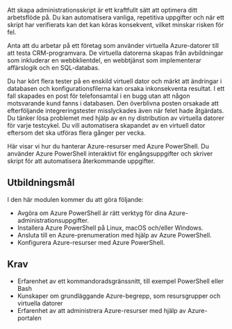 Att skapa administrationsskript är ett kraftfullt sätt att optimera ditt arbetsflöde på. Du kan automatisera vanliga, repetitiva uppgifter och när ett skript har verifierats kan det kan köras konsekvent, vilket minskar risken för fel.

Anta att du arbetar på ett företag som använder virtuella Azure-datorer till att testa CRM-programvara. De virtuella datorerna skapas från avbildningar som inkluderar en webbklientdel, en webbtjänst som implementerar affärslogik och en SQL-databas.

Du har kört flera tester på en enskild virtuell dator och märkt att ändringar i databasen och konfigurationsfilerna kan orsaka inkonsekventa resultat. I ett fall skapades en post för telefonsamtal i en bugg utan att någon motsvarande kund fanns i databasen. Den överblivna posten orsakade att efterföljande integreringstester misslyckades även när felet hade åtgärdats. Du tänker lösa problemet med hjälp av en ny distribution av virtuella datorer för varje testcykel. Du vill automatisera skapandet av en virtuell dator eftersom det ska utföras flera gånger per vecka. 

Här visar vi hur du hanterar Azure-resurser med Azure PowerShell. Du använder Azure PowerShell interaktivt för engångsuppgifter och skriver skript för att automatisera återkommande uppgifter. 

## <a name="learning-objectives"></a>Utbildningsmål
I den här modulen kommer du att göra följande:
- Avgöra om Azure PowerShell är rätt verktyg för dina Azure-administrationsuppgifter.
- Installera Azure PowerShell på Linux, macOS och/eller Windows.
- Ansluta till en Azure-prenumeration med hjälp av Azure PowerShell.
- Konfigurera Azure-resurser med Azure PowerShell.

## <a name="prerequisites"></a>Krav
- Erfarenhet av ett kommandoradsgränssnitt, till exempel PowerShell eller Bash
- Kunskaper om grundläggande Azure-begrepp, som resursgrupper och virtuella datorer
- Erfarenhet av att administrera Azure-resurser med hjälp av Azure-portalen
